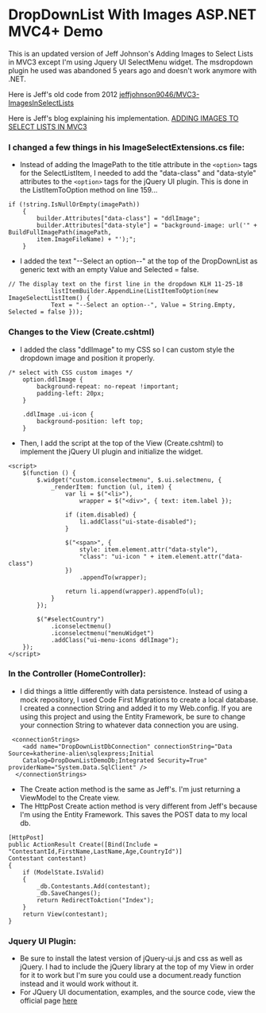 # DropDownList With Images ASP.NET MVC4+ Demo
This is an updated version of Jeff Johnson's Adding Images to Select Lists in MVC3 except I'm using Jquery UI SelectMenu widget. 
The msdropdown plugin he used was abandoned 5 years ago and doesn't work anymore with .NET.

Here is Jeff's old code from 2012 [jeffjohnson9046/MVC3-ImagesInSelectLists](https://github.com/jeffjohnson9046/MVC3-ImagesInSelectLists/blob/master/MVC3.ImagesInDropdownLists/Views/Contestant/Create.cshtml)

Here is Jeff's blog explaining his implementation. [ADDING IMAGES TO SELECT LISTS IN MVC3](http://fairwaytech.com/2012/08/adding-images-select-lists-mvc3/)

### I changed a few things in his ImageSelectExtensions.cs file:
* Instead of adding the ImagePath to the title attribute in the ```<option>``` tags for the SelectListItem, I needed to add the "data-class" and "data-style" attributes to the ```<option>``` tags for the jQuery UI plugin. This is done in the ListItemToOption method on line 159...
```
if (!string.IsNullOrEmpty(imagePath))
    {
        builder.Attributes["data-class"] = "ddlImage";
        builder.Attributes["data-style"] = "background-image: url('" + BuildFullImagePath(imagePath, 
        item.ImageFileName) + "');";
    }
```
* I added the text "--Select an option--" at the top of the DropDownList as generic text with an empty Value and Selected = false.
```
// The display text on the first line in the dropdown KLH 11-25-18
            listItemBuilder.AppendLine(ListItemToOption(new ImageSelectListItem() { 
            Text = "--Select an option--", Value = String.Empty, Selected = false }));
```
### Changes to the View (Create.cshtml)
* I added the class "ddlImage" to my CSS so I can custom style the dropdown image and position it properly.
```
/* select with CSS custom images */
    option.ddlImage {
        background-repeat: no-repeat !important;
        padding-left: 20px;
    }

    .ddlImage .ui-icon {
        background-position: left top;
    }
```
* Then, I add the script at the top of the View (Create.cshtml) to implement the 
jQuery UI plugin and initialize the widget.
```
<script>
    $(function () {
        $.widget("custom.iconselectmenu", $.ui.selectmenu, {
            _renderItem: function (ul, item) {
                var li = $("<li>"),
                    wrapper = $("<div>", { text: item.label });

                if (item.disabled) {
                    li.addClass("ui-state-disabled");
                }

                $("<span>", {
                    style: item.element.attr("data-style"),
                    "class": "ui-icon " + item.element.attr("data-class")
                })
                    .appendTo(wrapper);

                return li.append(wrapper).appendTo(ul);
            }
        });

        $("#selectCountry")
            .iconselectmenu()
            .iconselectmenu("menuWidget")
            .addClass("ui-menu-icons ddlImage");
    });
</script>
```
### In the Controller (HomeController):
* I did things a little differently with data persistence. Instead of using a mock repository, I used Code First Migrations to create a local database. I created a connection String and added it to my Web.config. If you are using this project and using the Entity Framework, be sure to change your connection String to whatever data connection you are using.
```
 <connectionStrings>
    <add name="DropDownListDbConnection" connectionString="Data Source=katherine-alien\sqlexpress;Initial
    Catalog=DropDownListDemoDb;Integrated Security=True" providerName="System.Data.SqlClient" />
  </connectionStrings>
```
* The Create action method is the same as Jeff's. I'm just returning a ViewModel to the Create view.
* The HttpPost Create action method is very different from Jeff's because I'm using the Entity Framework. This saves the POST data to my local db.
```
[HttpPost]
public ActionResult Create([Bind(Include = "ContestantId,FirstName,LastName,Age,CountryId")] 
Contestant contestant)
{
    if (ModelState.IsValid)
    {
        _db.Contestants.Add(contestant);
        _db.SaveChanges();
        return RedirectToAction("Index");
    }
    return View(contestant);
}
 ```
 ### Jquery UI Plugin:
* Be sure to install the latest version of jQuery-ui.js and css as well as jQuery. I had to include the jQuery library at the top of my View in order for it to work but I'm sure you could use a document.ready function instead and it would work without it.
* For JQuery UI documentation, examples, and the source code, view the official page [here](https://jqueryui.com/selectmenu/#custom_render)



         

